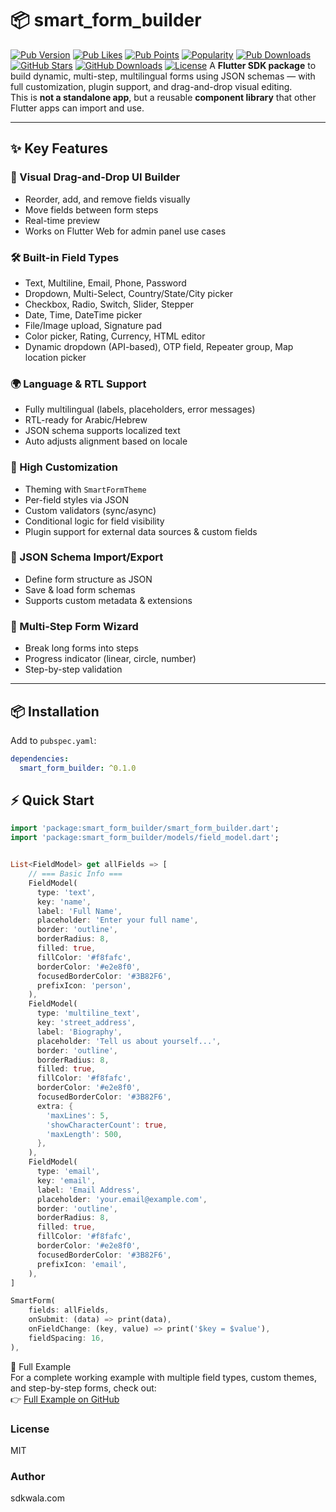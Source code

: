# 📦 smart_form_builder
[![Pub Version](https://img.shields.io/pub/v/smart_form_builder.svg)](https://pub.dev/packages/smart_form_builder)
[![Pub Likes](https://img.shields.io/pub/likes/smart_form_builder)](https://pub.dev/packages/smart_form_builder/score)
[![Pub Points](https://img.shields.io/pub/points/smart_form_builder)](https://pub.dev/packages/smart_form_builder/score)
[![Popularity](https://img.shields.io/pub/popularity/smart_form_builder)](https://pub.dev/packages/smart_form_builder/score)
[![Pub Downloads](https://img.shields.io/pub/dm/smart_form_builder)](https://pub.dev/packages/smart_form_builder)
[![GitHub Stars](https://img.shields.io/github/stars/sdkwala/flutter_smart_form_builder)](https://github.com/sdkwala/flutter_smart_form_builder)
[![GitHub Downloads](https://img.shields.io/github/downloads/sdkwala/flutter_smart_form_builder/total)](https://github.com/sdkwala/flutter_smart_form_builder/releases)
[![License](https://img.shields.io/github/license/sdkwala/flutter_smart_form_builder)](https://github.com/sdkwala/flutter_smart_form_builder/blob/master/LICENSE)
A **Flutter SDK package** to build dynamic, multi-step, multilingual forms using JSON schemas — with full customization, plugin support, and drag-and-drop visual editing.  
This is **not a standalone app**, but a reusable **component library** that other Flutter apps can import and use.

---

## ✨ Key Features

### 🚀 Visual Drag-and-Drop UI Builder
- Reorder, add, and remove fields visually
- Move fields between form steps
- Real-time preview
- Works on Flutter Web for admin panel use cases

### 🛠 Built-in Field Types
- Text, Multiline, Email, Phone, Password
- Dropdown, Multi-Select, Country/State/City picker
- Checkbox, Radio, Switch, Slider, Stepper
- Date, Time, DateTime picker
- File/Image upload, Signature pad
- Color picker, Rating, Currency, HTML editor
- Dynamic dropdown (API-based), OTP field, Repeater group, Map location picker

### 🌍 Language & RTL Support
- Fully multilingual (labels, placeholders, error messages)
- RTL-ready for Arabic/Hebrew
- JSON schema supports localized text
- Auto adjusts alignment based on locale

### 🎨 High Customization
- Theming with `SmartFormTheme`
- Per-field styles via JSON
- Custom validators (sync/async)
- Conditional logic for field visibility
- Plugin support for external data sources & custom fields

### 📄 JSON Schema Import/Export
- Define form structure as JSON
- Save & load form schemas
- Supports custom metadata & extensions

### 🧩 Multi-Step Form Wizard
- Break long forms into steps
- Progress indicator (linear, circle, number)
- Step-by-step validation

---

## 📦 Installation

Add to `pubspec.yaml`:

```yaml
dependencies:
  smart_form_builder: ^0.1.0
```

## ⚡ Quick Start

```dart
import 'package:smart_form_builder/smart_form_builder.dart';
import 'package:smart_form_builder/models/field_model.dart';


List<FieldModel> get allFields => [
    // === Basic Info ===
    FieldModel(
      type: 'text',
      key: 'name',
      label: 'Full Name',
      placeholder: 'Enter your full name',
      border: 'outline',
      borderRadius: 8,
      filled: true,
      fillColor: '#f8fafc',
      borderColor: '#e2e8f0',
      focusedBorderColor: '#3B82F6',
      prefixIcon: 'person',
    ),
    FieldModel(
      type: 'multiline_text',
      key: 'street_address',
      label: 'Biography',
      placeholder: 'Tell us about yourself...',
      border: 'outline',
      borderRadius: 8,
      filled: true,
      fillColor: '#f8fafc',
      borderColor: '#e2e8f0',
      focusedBorderColor: '#3B82F6',
      extra: {
        'maxLines': 5,
        'showCharacterCount': true,
        'maxLength': 500,
      },
    ),
    FieldModel(
      type: 'email',
      key: 'email',
      label: 'Email Address',
      placeholder: 'your.email@example.com',
      border: 'outline',
      borderRadius: 8,
      filled: true,
      fillColor: '#f8fafc',
      borderColor: '#e2e8f0',
      focusedBorderColor: '#3B82F6',
      prefixIcon: 'email',
    ),
]

SmartForm(
    fields: allFields,
    onSubmit: (data) => print(data),
    onFieldChange: (key, value) => print('$key = $value'),
    fieldSpacing: 16,
),
```

📂 Full Example  
For a complete working example with multiple field types, custom themes, and step-by-step forms, check out:  
👉 [Full Example on GitHub](https://github.com/sdkwala/flutter_smart_form_builder/tree/main/example)

### License
MIT

### Author
sdkwala.com